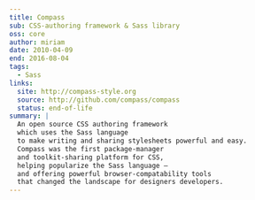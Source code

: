 ```yaml
---
title: Compass
sub: CSS-authoring framework & Sass library
oss: core
author: miriam
date: 2010-04-09
end: 2016-08-04
tags:
  - Sass
links:
  site: http://compass-style.org
  source: http://github.com/compass/compass
  status: end-of-life
summary: |
  An open source CSS authoring framework
  which uses the Sass language
  to make writing and sharing stylesheets powerful and easy.
  Compass was the first package-manager
  and toolkit-sharing platform for CSS,
  helping popularize the Sass language –
  and offering powerful browser-compatability tools
  that changed the landscape for designers developers.
---
```

